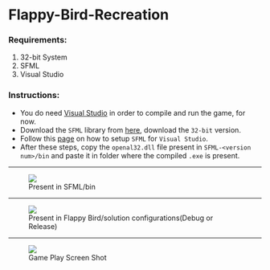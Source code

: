 # Flappy-Bird-Recreation
### Requirements:
1. 32-bit System
2. SFML
3. Visual Studio

### Instructions:
- You do need [Visual Studio](https://visualstudio.microsoft.com/) in order to compile and run the game, for now.
- Download the `SFML` library from [here](https://www.sfml-dev.org/download/sfml/2.5.1/), download the `32-bit` version.
- Follow this [page](https://www.sfml-dev.org/tutorials/2.5/start-vc.php) on how to setup `SFML` for `Visual Studio`.
- After these steps, copy the `openal32.dll` file present in `SFML-<version num>/bin` and paste it in folder where the compiled `.exe` is present.

---
<figure>
  <img src = "https://cdn.discordapp.com/attachments/525002365846290432/1081281886258733066/image.png">
  <figcaption>Present in SFML/bin</figcaption>
</figure>

---
<figure>
  <img src = "https://cdn.discordapp.com/attachments/525002365846290432/1081283272631402517/image.png">
   <figcaption>Present in Flappy Bird/solution configurations(Debug or Release)</figcaption>
</figure>

---
<figure>
  <img src = "https://cdn.discordapp.com/attachments/525002365846290432/1081285138874380422/image.png">
   <figcaption>Game Play Screen Shot</figcaption>
</figure>
